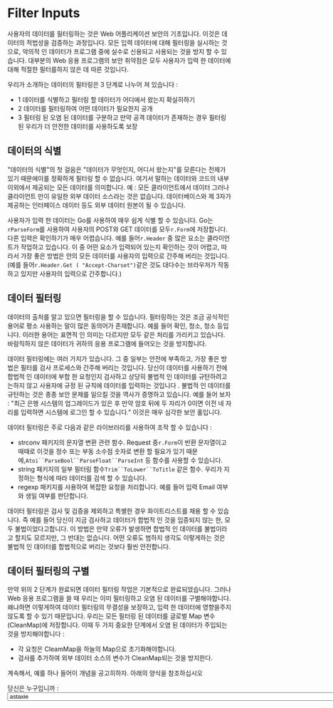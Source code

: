# Filter Inputs

사용자의 데이터를 필터링하는 것은 Web 어플리케이션 보안의 기초입니다. 이것은 데이터의 적법성을 검증하는 과정입니다. 모든 입력 데이터에 대해 필터링을 실시하는 것으로, 악의적 인 데이터가 프로그램 중에 실수로 신용되고 사용되는 것을 방지 할 수 있습니다. 대부분의 Web 응용 프로그램의 보안 취약점은 모두 사용자가 입력 한 데이터에 대해 적절한 필터를하지 않은 데 따른 것입니다.

우리가 소개하는 데이터의 필터링은 3 단계로 나누어 져 있습니다 :

- 1 데이터를 식별하고 필터링 할 데이터가 어디에서 왔는지 확실히하기
- 2 데이터를 필터링하여 어떤 데이터가 필요한지 공개
- 3 필터링 된 오염 된 데이터를 구분하고 만약 공격 데이터가 존재하는 경우 필터링 된 우리가 더 안전한 데이터를 사용하도록 보장

## 데이터의 식별
"데이터의 식별"의 첫 걸음은 "데이터가 무엇인지, 어디서 왔는지"를 모른다는 전제가 있기 때문에이를 정확하게 필터링 할 수 없습니다. 여기서 말하는 데이터와 코드의 내부 이외에서 제공되는 모든 데이터를 의미합니다. 예 : 모든 클라이언트에서 데이터 그러나 클라이언트 만이 유일한 외부 데이터 소스라는 것은 없습니다. 데이터베이스와 제 3자가 제공하는 인터페이스 데이터 등도 외부 데이터 원본이 될 수 있습니다.

사용자가 입력 한 데이터는 Go를 사용하여 매우 쉽게 식별 할 수 있습니다. Go는`rParseForm`를 사용하여 사용자의 POST와 GET 데이터를 모두`r.Form`에 저장합니다. 다른 입력은 확인하기가 매우 어렵습니다. 예를 들어`r.Header` 중 많은 요소는 클라이언트가 작업하고 있습니다. 이 중 어떤 요소가 입력되어 있는지 확인하는 것이 어렵고, 따라서 가장 좋은 방법은 안의 모든 데이터를 사용자의 입력으로 간주해 버리는 것입니다. (예를 들어`r.Header.Get ( "Accept-Charset")`같은 것도 대다수는 브라우저가 작동하고 있지만 사용자의 입력으로 간주합니다.)

## 데이터 필터링
데이터의 출처를 알고 있으면 필터링을 할 수 있습니다. 필터링하는 것은 조금 공식적인 용어로 평소 사용하는 말이 많은 동의어가 존재합니다. 예를 들어 확인, 청소, 청소 등입니다. 이러한 용어는 표면적 인 의미는 다르지만 모두 같은 처리를 가리키고 있습니다. 바람직하지 않은 데이터가 귀하의 응용 프로그램에 들어오는 것을 방지합니다.

데이터 필터링에는 여러 가지가 있습니다. 그 중 일부는 안전에 부족하고, 가장 좋은 방법은 필터를 검사 프로세스와 간주해 버리는 것입니다. 당신이 데이터를 사용하기 전에 합법적 인 데이터에 부합 한 요청인지 검사하고 상당히 불법적 인 데이터를 규탄하려고는하지 않고 사용자에 규정 된 규칙에 데이터를 입력하는 것입니다 . 불법적 인 데이터를 규탄하는 것은 종종 보안 문제를 일으킬 것을 역사가 증명하고 있습니다. 예를 들어 보자 : "최근 은행 시스템의 업그레이드가 있은 후 만약 암호 뒤에 두 자리가 0이면 이전 네 자리를 입력하면 시스템에 로그인 할 수 있습니다." 이것은 매우 심각한 보안 홀입니다.

데이터 필터링은 주로 다음과 같은 라이브러리를 사용하여 조작 할 수 있습니다 :

- strconv 패키지의 문자열 변환 관련 함수. Request 중`r.Form`이 반환 문자열이고 때때로 이것을 정수 또는 부동 소수점 숫자로 변환 할 필요가 있기 때문에,`Atoi``ParseBool``ParseFloat``ParseInt` 등 함수를 사용할 수 있습니다.
- string 패키지의 일부 필터링 함수`Trim``ToLower``ToTitle` 같은 함수. 우리가 지정하는 형식에 따라 데이터를 검색 할 수 있습니다.
- regexp 패키지를 사용하여 복잡한 요청을 처리합니다. 예를 들어 입력 Email 여부와 생일 여부를 판단합니다.

데이터 필터링은 검사 및 검증을 제외하고 특별한 경우 화이트리스트를 채용 할 수 있습니다. 즉 예를 들어 당신이 지금 검사하고 데이터가 합법적 인 것을 입증되지 않는 한, 모두 불법이었다고합니다. 이 방법은 만약 오류가 발생하면 합법적 인 데이터를 불법이라고 할지도 모르지만, 그 반대는 없습니다. 어떤 오류도 범하지 생각도 이렇게하는 것은 불법적 인 데이터를 합법적으로 버리는 것보다 훨씬 안전합니다.

## 데이터 필터링의 구별
만약 위의 2 단계가 완료되면 데이터 필터링 작업은 기본적으로 완료되었습니다. 그러나 Web 응용 프로그램을 쓸 때 우리는 이미 필터링하고 오염 된 데이터를 구별해야합니다. 왜냐하면 이렇게하여 데이터 필터링의 무결성을 보장하고, 입력 한 데이터에 영향을주지 않도록 할 수 있기 때문입니다. 우리는 모든 필터링 된 데이터를 글로벌 Map 변수 (CleanMap)에 저장합니다. 이때 두 가지 중요한 단계에서 오염 된 데이터가 주입되는 것을 방지해야합니다 :
- 각 요청은 CleamMap을 하늘의 Map으로 초기화해야합니다.
- 검사를 추가하여 외부 데이터 소스의 변수가 CleanMap되는 것을 방지한다.

계속해서, 예를 하나 들어이 개념을 공고히하자. 아래의 양식을 참조하십시오

<form action = "/ whoami"method = "POST">
당신은 누구입니까 :
<select name = "name">
<option value = "astaxie"> astaxie </ option>
<option value = "herry"> herry </ option>
<option value = "marry"> marry </ option>
</ select>
<input type = "submit"/>
</ form>

이 양식의 프로그램 로직을 처리하고있을 때에, 아주 쉽게 범 버리는 실수는 세 가지 선택 사항 중 하나 만 전송된다고 믿어 버리는 것입니다. 공격자는 POST 작업을 놀 수 있기 때문에,`name = attack` 같은 데이터를 전송할 수 있습니다. 따라서 이때 화이트리스트와 비슷한 작업을 수행해야합니다.

r.ParseForm ()
name : = r.Form.Get ( "name")
CleanMap : = make (map [string] interface {} 0)
if name == "astaxie"|| name == "herry"|| name == "marry"{
CleanMap [ "name"] = name
}

위의 코드에서는 CleamMap라는 변수를 하나 초기화하고 있습니다. 취득 name가`astaxie``herry`, marry` 세 우리 하나라고 판단 한 후 데이터를 CleanMap에 저장합니다. 이렇게 CleanMap [ "name"] 안의 데이터가 합법적임을 보장 할 수 있습니다. 따라서 코드의 다른 부분에도 이것을 사용합니다. 당연히 else 부분에 불법적 인 데이터 처리를 추가해도 괜찮습니다. 다시 폼을 표시 오류를 표시하는 것도 있습니다. 그러나 친절에 오염 된 데이터를 출력하지 마세요.

위의 방법은 이미 알고있는 합법적 인 값 데이터를 필터링하는 데 유용하지만 이미 합법적 인 캐릭터 라인으로 구성되어 있다고 알고 데이터를 필터링 할 경우 아무런 도움도되지 않습니다. 예를 들어, 사용자 이름을 알파벳과 숫자로만 구성하고자하는 경우입니다 :

r.ParseForm ()
username : = r.Form.Get ( "username")
CleanMap : = make (map [string] interface {} 0)
if ok _ : = regexp.MatchString ( "^ [a-zA-Z0-9]. $"username); ok {
CleanMap [ "username"] = username
}

## 정리
데이터 필터링 Web 보안에서 기본 작용입니다. 많은 보안 문제는 데이터의 필터링 및 검증을하지 않은 데 따른 것입니다. 예를 들어 이전 단원의 CSRF 공격과 이후에 설명하는 XSS 공격, SQL 인젝션 등은 모두 성실하게 데이터를 필터링하지 않은 것에 기인합니다. 따라서이 부분의 내용은 특히 중시해야합니다.

